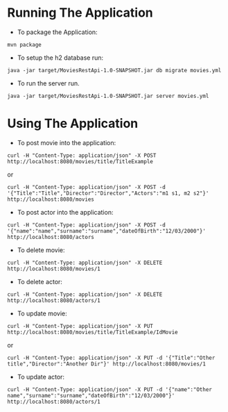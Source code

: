 # Running The Application

* To package the Application:
```
mvn package
```
* To setup the h2 database run:
```
java -jar target/MoviesRestApi-1.0-SNAPSHOT.jar db migrate movies.yml

```
* To run the server run.
```
java -jar target/MoviesRestApi-1.0-SNAPSHOT.jar server movies.yml

```
# Using The Application

* To post movie into the application:
```
curl -H "Content-Type: application/json" -X POST http://localhost:8080/movies/title/TitleExample
```
or
```
curl -H "Content-Type: application/json" -X POST -d '{"Title":"Title","Director":"Director","Actors":"m1 s1, m2 s2"}' http://localhost:8080/movies
```
* To post actor into the application:
```
curl -H "Content-Type: application/json" -X POST -d '{"name":"name","surname":"surname","dateOfBirth":"12/03/2000"}' http://localhost:8080/actors
```
* To delete movie:
```
curl -H "Content-Type: application/json" -X DELETE http://localhost:8080/movies/1
```
* To delete actor:
```
curl -H "Content-Type: application/json" -X DELETE http://localhost:8080/actors/1
```
* To update movie:
```
curl -H "Content-Type: application/json" -X PUT http://localhost:8080/movies/title/TitleExample/IdMovie

```
or
```
curl -H "Content-Type: application/json" -X PUT -d '{"Title":"Other title","Director":"Another Dir"}' http://localhost:8080/movies/1 
```
* To update actor:
```
curl -H "Content-Type: application/json" -X PUT -d '{"name":"Other name","surname":"surname","dateOfBirth":"12/03/2000"}' http://localhost:8080/actors/1 
```